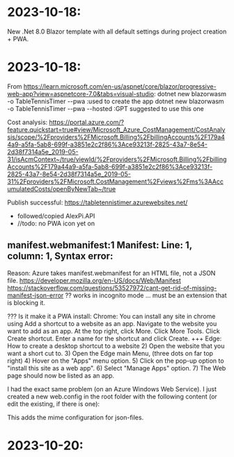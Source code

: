 # 2023-10-18:
New .Net 8.0 Blazor template with all default settings during project creation + PWA.

# 2023-10-18:
From https://learn.microsoft.com/en-us/aspnet/core/blazor/progressive-web-app?view=aspnetcore-7.0&tabs=visual-studio:
dotnet new blazorwasm -o TableTennisTimer --pwa             :used to create the app
dotnet new blazorwasm -o TableTennisTimer --pwa --hosted    :GPT suggested to use this one

Cost analysis: https://portal.azure.com/?feature.quickstart=true#view/Microsoft_Azure_CostManagement/CostAnalysis/scope/%2Fproviders%2FMicrosoft.Billing%2FbillingAccounts%2F179a44a9-a5fa-5ab8-699f-a3851e2c2f86%3Ace93213f-2825-43a7-8e54-2d38f7314a5e_2019-05-31/isAcmContext~/true/viewId/%2Fproviders%2FMicrosoft.Billing%2FbillingAccounts%2F179a44a9-a5fa-5ab8-699f-a3851e2c2f86%3Ace93213f-2825-43a7-8e54-2d38f7314a5e_2019-05-31%2Fproviders%2FMicrosoft.CostManagement%2Fviews%2Fms%3AAccumulatedCosts/openByNewTab~/true

Publish successful: https://tabletennistimer.azurewebsites.net/
- followed/copied AlexPi.API 
- //todo: no PWA icon yet on 

## manifest.webmanifest:1  Manifest: Line: 1, column: 1, Syntax error:
Reason: Azure takes manifest.webmanifest for an HTML file, not a JSON file.
https://developer.mozilla.org/en-US/docs/Web/Manifest
https://stackoverflow.com/questions/53527972/cant-get-rid-of-missing-manifest-json-error
?? works in incognito mode ... must be an extension that is blocking it.

??? Is it make it a PWA install:
Chrome: You can install any site in chrome using Add a shortcut to a website as an app.
Navigate to the website you want to add as an app.
At the top right, click More.
Click More Tools.
Click Create shortcut.
Enter a name for the shortcut and click Create.
+++
Edge: How to create a desktop shortcut to a website
2) Open the website that you want a short cut to.
3) Open the Edge main Menu, (three dots on far top right)
4) Hover on the "Apps" menu option.
5) Click on the pop-up option to "install this site as a web app".
6) Select "Manage Apps" option.
7) The Web page should now be listed as an app.

 
I had the exact same problem (on an Azure Windows Web Service). I just created a new web.config in the root folder with the following content (or edit the existing, if there is one):
<?xml version="1.0" encoding="UTF-8"?>
<configuration>
  <system.webServer>
    <staticContent>
      <mimeMap fileExtension=".json" mimeType="application/json" />
    </staticContent>
    <modules runAllManagedModulesForAllRequests="true"/>
  </system.webServer>
</configuration>
This adds the mime configuration for json-files.

# 2023-10-20:

